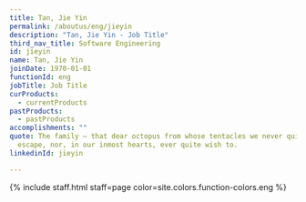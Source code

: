 ```yaml
---
title: Tan, Jie Yin
permalink: /aboutus/eng/jieyin
description: "Tan, Jie Yin - Job Title"
third_nav_title: Software Engineering
id: jieyin
name: Tan, Jie Yin
joinDate: 1970-01-01
functionId: eng
jobTitle: Job Title
curProducts:
  - currentProducts
pastProducts:
  - pastProducts
accomplishments: ""
quote: The family – that dear octopus from whose tentacles we never quite
  escape, nor, in our inmost hearts, ever quite wish to.
linkedinId: jieyin

---
```


{% include staff.html staff=page color=site.colors.function-colors.eng %}

